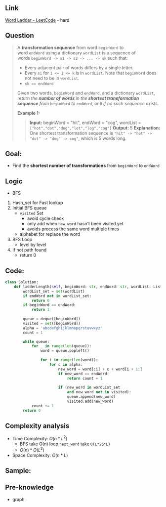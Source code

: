 ## Link
[Word Ladder - LeetCode](https://leetcode.com/problems/word-ladder/description/) - hard
## Question
>A **transformation sequence** from word `beginWord` to word `endWord` using a dictionary `wordList` is a sequence of words `beginWord -> s1 -> s2 -> ... -> sk` such that:
>
> - Every adjacent pair of words differs by a single letter.
> - Every `si` for `1 <= i <= k` is in `wordList`. Note that `beginWord` does not need to be in `wordList`.
> - `sk == endWord`
>
> Given two words, `beginWord` and `endWord`, and a dictionary `wordList`, return _the **number of words** in the **shortest transformation sequence** from_ `beginWord` _to_ `endWord`_, or_ `0` _if no such sequence exists._
>
> **Example 1:**
>> **Input:** beginWord = "hit", endWord = "cog", wordList = `["hot","dot","dog","lot","log","cog"]`
>> **Output:** 5
>> **Explanation:** One shortest transformation sequence is `"hit" -> "hot" -> "dot" -> "dog" -> cog"`, which is 5 words long.

## Goal:
- Find the **shortest number of transformations** from `beginWord` to `endWord`
## Logic
- BFS
1. Hash_set for Fast lookup
2. Initial BFS queue
	- `visited` Set
		- avoid cycle check
		- only add when `new_word` hasn't been visited yet
		- avoids process the same word multiple times
	- alphabet for replace the word
3. BFS Loop
	- level by level
4. If not path found
	- return 0
## Code:
```python
class Solution:
    def ladderLength(self, beginWord: str, endWord: str, wordList: List[str]) -> int:
        wordList_set = set(wordList)
        if endWord not in wordList_set:
            return 0
        if beginWord == endWord:
            return 1
        
        queue = deque([beginWord])
        visited = set([beginWord])
        alpha = 'abcdefghijklmnopqrstuvwxyz'
        count = 1

        while queue:
            for _ in range(len(queue)):
                word = queue.popleft()
                
                for i in range(len(word)):
                    for c in alpha:
                        new_word = word[:i] + c + word[i + 1:]
                        if new_word == endWord:
                            return count + 1
            
                        if (new_word in wordList_set 
                            and new_word not in visited):
                            queue.append(new_word)
                            visited.add(new_word)
            count += 1
        return 0
```

## Complexity analysis
- Time Complexity: $O(n*L^2)$
	- BFS take O(n) loop `next_word` take `O(L*26*L)`
	- $O(n) * O(L^2)$
- Space Complexity: $O(n*L)$

## Sample: 


## Pre-knowledge
- graph
